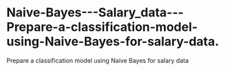# Naive-Bayes---Salary_data---Prepare-a-classification-model-using-Naive-Bayes-for-salary-data.
Prepare a classification model using Naive Bayes  for salary data 
